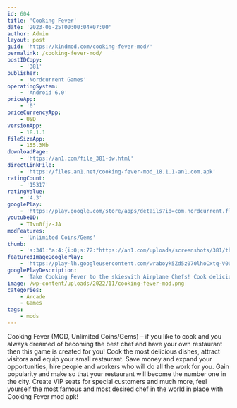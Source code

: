```yaml
---
id: 604
title: 'Cooking Fever'
date: '2023-06-25T00:00:04+07:00'
author: Admin
layout: post
guid: 'https://kindmod.com/cooking-fever-mod/'
permalink: /cooking-fever-mod/
postIDCopy:
    - '381'
publisher:
    - 'Nordcurrent Games'
operatingSystem:
    - 'Android 6.0'
priceApp:
    - '0'
priceCurrencyApp:
    - USD
versionApp:
    - 18.1.1
fileSizeApp:
    - 155.3Mb
downloadPage:
    - 'https://an1.com/file_381-dw.html'
directLinkFile:
    - 'https://files.an1.net/cooking-fever-mod_18.1.1-an1.com.apk'
ratingCount:
    - '15317'
ratingValue:
    - '4.3'
googlePlay:
    - 'https://play.google.com/store/apps/details?id=com.nordcurrent.flyingfever'
youtubeID:
    - TIvn0fjz-JA
modFeatures:
    - 'Unlimited Coins/Gems'
thumb:
    - 's:341:"a:4:{i:0;s:72:"https://an1.com/uploads/screenshots/381/thumbs/cooking-fever-750474.webp";i:1;s:72:"https://an1.com/uploads/screenshots/381/thumbs/cooking-fever-306445.webp";i:2;s:71:"https://an1.com/uploads/screenshots/381/thumbs/cooking-fever-99190.webp";i:3;s:72:"https://an1.com/uploads/screenshots/381/thumbs/cooking-fever-267879.webp";}";'
featuredImageGooglePlay:
    - 'https://play-lh.googleusercontent.com/wraboyk5Zd5z070lhoCxtq-V0UIKSRDMjWE3TmVYV_xhn3y18e8DAcALGWEQ56qwmw'
googlePlayDescription:
    - 'Take Cooking Fever to the skieswith Airplane Chefs! Cook delicious meals and desserts and serve them on your very own plane in this highly addictive time-management cooking game! ✈️.Let your dreams take a flight.'
image: /wp-content/uploads/2022/11/cooking-fever-mod.png
categories:
    - Arcade
    - Games
tags:
    - mods
---
```


Cooking Fever (MOD, Unlimited Coins/Gems) – if you like to cook and you always dreamed of becoming the best chef and have your own restaurant then this game is created for you! Cook the most delicious dishes, attract visitors and equip your small restaurant. Save money and expand your opportunities, hire people and workers who will do all the work for you. Gain popularity and make so that your restaurant will become the number one in the city. Create VIP seats for special customers and much more, feel yourself the most famous and most desired chef in the world in place with Cooking Fever mod apk!